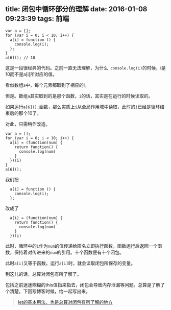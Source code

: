 title: 闭包中循环部分的理解
date: 2016-01-08 09:23:39
tags: 前端
---
```
var a = [];
for (var i = 0; i < 10; i++) {
  a[i] = function () {
    console.log(i);
  };
}
a[6](); // 10
```
这是一段很经典的代码。之前一直无法理解，为什么` console.log(i)`的时候，i是10而不是a[i]所对应的值。

看似数组`a`中，每个元素都取到了相应的i。

但是。数组`a`其实取到的是那个函数，`i`的话，其实是在运行的时候读取的。

如果运行`a[6]();`函数，那么实质上`i`从全局作用域中读取，此时的`i`已经是循环结束后的那个10了。

对此，只需稍作改造。
```
var a = [];
for (var i = 0; i < 10; i++) {
  a[i] = (function(num) {
    return function() {
      console.log(num)
    }
  })(i)
}
a[6]();
```
我们把
```
  a[i] = function () {
    console.log(i);
  };
```
改成了
```
  a[i] = (function(num) {
    return function() {
      console.log(num)
    }
  })(i)
```
此时，循环中的`i`作为`num`的值传递给匿名立即执行函数，函数运行后返回一个函数，保持着对传进来的`num`的引用。十个函数便有十个闭包。

此时`a[i]`又等于函数。运行`a[i]`时，就会读取闭包所保存的变量。

到这儿的话，总算对闭包有所了解了。

包括之前迷迷糊糊的this值指来指去，闭包会导致内存泄漏等问题。总算是了解了个清楚。下回写博客时候，给一起写出来。

> [let的基本用法，也是总算对闭包有所了解的地方](http://es6.ruanyifeng.com/#docs/let#基本用法)